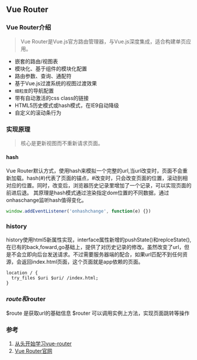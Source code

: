 ## Vue Router

### Vue Router介绍
> Vue Router是Vue.js官方路由管理器，与Vue.js深度集成，适合构建单页应用。

* 嵌套的路由/视图表
* 模块化、基于组件的模块化配置
* 路由参数、查询、通配符
* 基于Vue.js过渡系统的视图过渡效果
* `细粒度`的导航配置
* 带有自动激活的css class的链接
* HTML5历史模式或hash模式，在IE9自动降级
* 自定义的滚动条行为


### 实现原理
> 核心是更新视图而不重新请求页面。
#### hash
Vue Router默认方式，使用hash来模拟一个完整的url,当url改变时，页面不会重新加载。hash(#)代表了页面的锚点，#改变时，只会改变页面的位置，滚动到相对应的位置。同时，改变后，浏览器历史记录里增加了一个记录，可以实现页面的前进后退。 其原理是hash模式通过渲染指定dom位置的不同数据，通过onhaschange监听hash值得变化。
``` javascript
window.addEventListener('onhashchange', function(e) {})
```

### history
history使用html5新属性实现，interface属性新增的pushState()和replceState(),在已有的back,foward,go基础上，提供了对历史记录的修改。虽然改变了url，但是不会立即向后台发送请求。不过需要服务器端的配合，如果url匹配不到任何资源，会返回index.html页面，这个页面就是app依赖的页面。

``` nginx
location / {
  try_files $uri $uri/ /index.html;
}
```

### $route和$router
$route    是获取url的基础信息
$router   可以调用实例上方法，实现页面跳转等操作


### 参考
1. [从头开始学习vue-router](https://www.jianshu.com/p/4c5c99abb864)
2. [Vue Router官网](https://router.vuejs.org/zh/)


